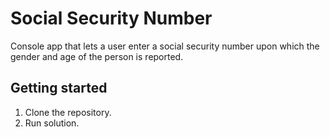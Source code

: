 # Social Security Number

Console app that lets a user enter a social security 
number upon which the gender and age of the person is 
reported.

## Getting started

1. Clone the repository.
2. Run solution.
